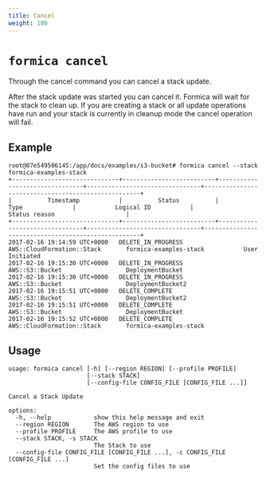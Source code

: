 ```yaml
---
title: Cancel
weight: 100
---
```


# `formica cancel`

Through the cancel command you can cancel a stack update.

After the stack update was started you can cancel it. Formica will wait for the stack to clean up.
If you are creating a stack or all update operations have run and your stack is currently in cleanup mode
the cancel operation will fail.

## Example

```
root@07e549506145:/app/docs/examples/s3-bucket# formica cancel --stack formica-examples-stack
+------------------------------+--------------------------+--------------------------------+--------------------------------+----------------------------------------------------+
|          Timestamp           |          Status          |              Type              |           Logical ID           |                   Status reason                    |
+------------------------------+--------------------------+--------------------------------+--------------------------------+----------------------------------------------------+
2017-02-16 19:14:59 UTC+0000   DELETE_IN_PROGRESS         AWS::CloudFormation::Stack       formica-examples-stack           User Initiated
2017-02-16 19:15:30 UTC+0000   DELETE_IN_PROGRESS         AWS::S3::Bucket                  DeploymentBucket
2017-02-16 19:15:30 UTC+0000   DELETE_IN_PROGRESS         AWS::S3::Bucket                  DeploymentBucket2
2017-02-16 19:15:51 UTC+0000   DELETE_COMPLETE            AWS::S3::Bucket                  DeploymentBucket2
2017-02-16 19:15:51 UTC+0000   DELETE_COMPLETE            AWS::S3::Bucket                  DeploymentBucket
2017-02-16 19:15:52 UTC+0000   DELETE_COMPLETE            AWS::CloudFormation::Stack       formica-examples-stack
```

## Usage

```
usage: formica cancel [-h] [--region REGION] [--profile PROFILE]
                      [--stack STACK]
                      [--config-file CONFIG_FILE [CONFIG_FILE ...]]

Cancel a Stack Update

options:
  -h, --help            show this help message and exit
  --region REGION       The AWS region to use
  --profile PROFILE     The AWS profile to use
  --stack STACK, -s STACK
                        The Stack to use
  --config-file CONFIG_FILE [CONFIG_FILE ...], -c CONFIG_FILE [CONFIG_FILE ...]
                        Set the config files to use
```
